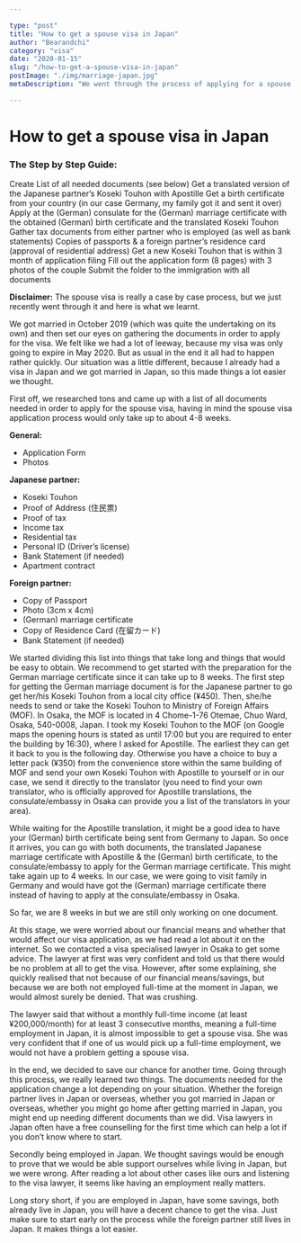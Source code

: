 ```yaml
---

type: "post"
title: "How to get a spouse visa in Japan"
author: "Bearandchi"
category: "visa"
date: "2020-01-15"
slug: "/how-to-get-a-spouse-visa-in-japan"
postImage: "./img/marriage-japan.jpg"
metaDescription: "We went through the process of applying for a spouse visa in Japan. It took us months and really was a challenge. Here is how it turned out for us and what we think you should be looking out for!"

---
```


# How to get a spouse visa in Japan

### The Step by Step Guide:
Create List of all needed documents (see below)
Get a translated version of the Japanese partner’s Koseki Touhon with Apostille
Get a birth certificate from your country (in our case Germany, my family got it and sent it over)
Apply at the (German) consulate for the (German) marriage certificate with the obtained (German) birth certificate and the translated Koseki Touhon
Gather tax documents from either partner who is employed (as well as bank statements)
Copies of passports & a foreign partner’s residence card (approval of residential address)
Get a new Koseki Touhon that is within 3 month of application filing
Fill out the application form (8 pages) with 3 photos of the couple
Submit the folder to the immigration with all documents 



**Disclaimer:** The spouse visa is really a case by case process, but we just recently went through it and here is what we learnt. 


We got married in October 2019 (which was quite the undertaking on its own) and then set our eyes on gathering the documents in order to apply for the visa. We felt like we had a lot of leeway, because my visa was only going to expire in May 2020. But as usual in the end it all had to happen rather quickly. Our situation was a little different, because I already had a visa in Japan and we got married in Japan, so this made things a lot easier we thought. 

First off, we researched tons and came up with a list of all documents needed in order to apply for the spouse visa, having in mind the spouse visa application process would only take up to about 4-8 weeks.

**General:**
- Application Form
- Photos


**Japanese partner:**
- Koseki Touhon
- Proof of Address (住民票)
- Proof of tax
- Income tax
- Residential tax
- Personal ID (Driver’s license)
- Bank Statement (if needed)
- Apartment contract

**Foreign partner:**
- Copy of Passport
- Photo (3cm x 4cm)
- (German) marriage certificate
- Copy of Residence Card (在留カード)
- Bank Statement (if needed)



We started dividing this list into things that take long and things that would be easy to obtain. We recommend to get started with the preparation for the German marriage certificate since it can take up to 8 weeks. 
The first step for getting the German marriage document is for the Japanese partner to go get her/his Koseki Touhon from a local city office (¥450). Then, she/he needs to send or take the Koseki Touhon to Ministry of Foreign Affairs (MOF). In Osaka, the MOF is located in 4 Chome-1-76 Otemae, Chuo Ward, Osaka, 540-0008, Japan. I took my Koseki Touhon to the MOF (on Google maps the opening hours is stated as until 17:00 but you are required to enter the building by 16:30), where I asked for Apostille. The earliest they can get it back to you is the following day. Otherwise you have a choice to buy a letter pack (¥350) from the convenience store within the same building of MOF and send your own Koseki Touhon with Apostille to yourself or in our case, we send it directly to the translator (you need to find your own translator, who is officially approved for Apostille translations, the consulate/embassy in Osaka can provide you a list of the translators in your area). 

While waiting for the Apostille translation, it might be a good idea to have your (German) birth certificate being sent from Germany to Japan. So once it arrives, you can go with both documents, the translated Japanese marriage certificate with Apostille & the (German) birth certificate, to the consulate/embassy to apply for the German marriage certificate. This might take again up to 4 weeks. In our case, we were going to visit family in Germany and would have got the (German) marriage certificate there instead of having to apply at the consulate/embassy in Osaka. 

So far, we are 8 weeks in but we are still only working on one document.

At this stage, we were worried about our financial means and whether that would affect our visa application, as we had read a lot about it on the internet. So we contacted a visa specialised lawyer in Osaka to get some advice. The lawyer at first was very confident and told us that there would be no problem at all to get the visa. However, after some explaining, she quickly realised that not because of our financial means/savings, but because we are both not employed full-time at the moment in Japan, we would almost surely be denied. That was crushing. 

The lawyer said that without a monthly full-time income (at least ¥200,000/month) for at least 3 consecutive months, meaning a full-time employment in Japan, it is almost impossible to get a spouse visa. She was very confident that if one of us would pick up a full-time employment, we would not have a problem getting a spouse visa. 

In the end, we decided to save our chance for another time. Going through this process, we really learned two things. The documents needed for the application change a lot depending on your situation. Whether the foreign partner lives in Japan or overseas, whether you got married in Japan or overseas, whether you might go home after getting married in Japan, you might end up needing different documents than we did. Visa lawyers in Japan often have a free counselling for the first time which can help a lot if you don’t know where to start. 

Secondly being employed in Japan. We thought savings would be enough to prove that we would be able support ourselves while living in Japan, but we were wrong. After reading a lot about other cases like ours and listening to the visa lawyer, it seems like having an employment really matters.

Long story short, if you are employed in Japan, have some savings, both already live in Japan, you will have a decent chance to get the visa. Just make sure to start early on the process while the foreign partner still lives in Japan. It makes things a lot easier. 

